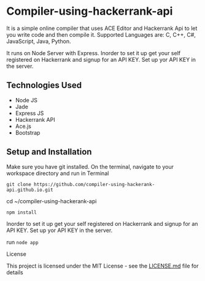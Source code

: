 # Compiler-using-hackerrank-api
It is a simple online compiler that uses ACE Editor and Hackerrank Api to let you write code and then compile it.
Supported Languages are: C, C++, C#, JavaScript, Java, Python.

It runs on Node Server with Express.
Inorder to set it up get your self registered on Hackerrank and signup for an API KEY.
Set up yor API KEY in the server.

## Technologies Used

* Node JS
* Jade
* Express JS
* Hackerrank API
* Ace.js
* Bootstrap


## Setup and Installation

Make sure you have git installed. On the terminal, navigate to your workspace directory and run in Terminal

`git clone https://github.com/compiler-using-hackerank-api.github.io.git`

cd ~/compiler-using-hackerank-api

`npm install`

Inorder to set it up get your self registered on Hackerrank and signup for an API KEY.
Set up yor API KEY in the server.

run `node app `


License

This project is licensed under the MIT License - see the [LICENSE.md](LICENSE.md) file for details




